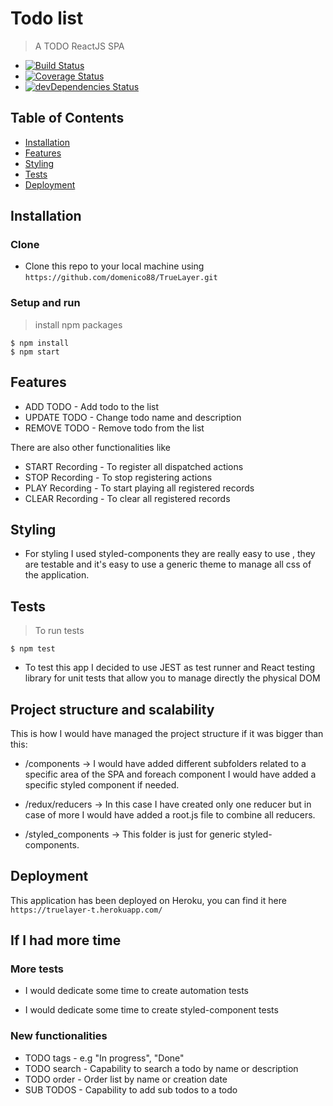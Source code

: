 # Todo list

> A TODO ReactJS SPA

* [![Build Status](http://img.shields.io/travis/badges/badgerbadgerbadger.svg?style=flat-square)](https://travis-ci.org/badges/badgerbadgerbadger)
* [![Coverage Status](http://img.shields.io/coveralls/badges/badgerbadgerbadger.svg?style=flat-square)](https://coveralls.io/r/badges/badgerbadgerbadger) 
* [![devDependencies Status](https://david-dm.org/dwyl/hapi-auth-jwt2/dev-status.svg)](https://david-dm.org/dwyl/hapi-auth-jwt2?type=dev)


## Table of Contents 

* [Installation](#installation)
* [Features](#features)
* [Styling](#styling)
* [Tests](#tests)
* [Deployment](#deployment)


## Installation

### Clone

* Clone this repo to your local machine using `https://github.com/domenico88/TrueLayer.git` 

### Setup and run

> install npm packages

``` shell
$ npm install
$ npm start
```

## Features

* ADD TODO - Add todo to the list
* UPDATE TODO - Change todo name and description
* REMOVE TODO - Remove todo from the list

There are also other functionalities like 

* START Recording - To register all dispatched actions
* STOP Recording  - To stop registering actions
* PLAY Recording  - To start playing all registered records
* CLEAR Recording - To clear all registered records

## Styling

* For styling I used styled-components they are really easy to use , they are testable and it's easy to use a generic theme to manage all css of the application.


## Tests 

> To run tests 

``` shell
$ npm test

```

* To test this app I decided to use JEST as test runner and React testing library for unit tests that allow you to manage directly the physical DOM

## Project structure and scalability

This is how I would have managed the project structure if it was bigger than this:

* /components -> I would have added different subfolders related to a specific area of the SPA and foreach component I would have added a specific styled component if needed.

* /redux/reducers -> In this case I have created only one reducer but in case of more  I would have added a root.js file to combine all reducers.

* /styled_components -> This folder is just for generic styled-components.

## Deployment

This application has been deployed on Heroku, you can find it here `https://truelayer-t.herokuapp.com/`

## If I had more time

### More tests

* I would dedicate some time to create automation tests

* I would dedicate some time to create styled-component tests


### New functionalities

* TODO tags   - e.g "In progress", "Done"
* TODO search - Capability to search a todo by name or description
* TODO order  - Order list by name or creation date
* SUB TODOS   - Capability to add sub todos to a todo

